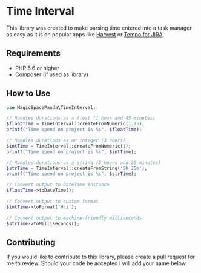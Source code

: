# Time Interval

This library was created to make parsing time entered into a task manager as easy as it is on popular apps like [Harvest](https://getharvest.com/) or [Tempo for JIRA](https://marketplace.atlassian.com/vendors/6558/tempo-for-jira).

## Requirements

- PHP 5.6 or higher
- Composer (if used as library)

## How to Use

```php
use MagicSpacePanda\TimeInterval;

// Handles durations as a float (1 hour and 45 minutes)
$floatTime = TimeInterval::createFromNumeric(1.75);
printf("Time spend on project is %s", $floatTime);

// Handles durations as an integer (3 hours)
$intTime = TimeInterval::createFromNumeric(1);
printf("Time spend on project is %s", $intTime);

// Handles durations as a string (5 hours and 25 minutes)
$strTime = TimeInterval::createFromString('5h 25m');
printf("Time spend on project is %s", $strTime);

// Convert output to DateTime instance
$floatTime->toDateTime();

// Convert output to custom format
$intTime->toFormat('H:i');

// Convert output to machine-friendly milliseconds
$strTime->toMilliseconds();
```

## Contributing

If you would like to contribute to this library, please create a pull request for me to review. Should your code be accepted I will add your name below.
